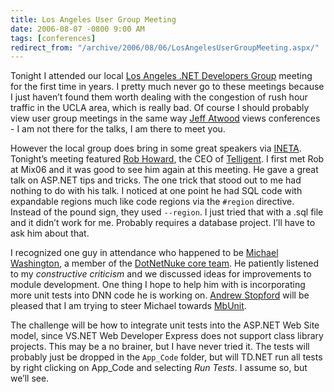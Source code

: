 ```yaml
---
title: Los Angeles User Group Meeting
date: 2006-08-07 -0800 9:00 AM
tags: [conferences]
redirect_from: "/archive/2006/08/06/LosAngelesUserGroupMeeting.aspx/"
---
```


Tonight I attended our local [Los Angeles .NET Developers
Group](http://www.ladotnet.org/ "Los Angeles .NET Developers Group")
meeting for the first time in years. I pretty much never go to these
meetings because I just haven’t found them worth dealing with the
congestion of rush hour traffic in the UCLA area, which is really bad.
Of course I should probably view user group meetings in the same way
[Jeff
Atwood](http://www.codinghorror.com/blog/archives/000544.html "On Conferences")
views conferences - I am not there for the talks, I am there to meet
you.

However the local group does bring in some great speakers via
[INETA](http://www.ineta.org/DesktopDefault.aspx "International .NET Association").
Tonight’s meeting featured [Rob
Howard](http://weblogs.asp.net/rhoward/ "Rob Howard"), the CEO of
[Telligent](http://telligent.com/ "Telligent"). I first met Rob at Mix06
and it was good to see him again at this meeting. He gave a great talk
on ASP.NET tips and tricks. The one trick that stood out to me had
nothing to do with his talk. I noticed at one point he had SQL code with
expandable regions much like code regions via the `#region` directive.
Instead of the pound sign, they used `--region`. I just tried that with
a .sql file and it didn’t work for me. Probably requires a database
project. I’ll have to ask him about that.

I recognized one guy in attendance who happened to be [Michael
Washington](http://dotnetnuke.com/Community/Blogs/tabid/825/BlogID/77/Default.aspx "Michael Washington"),
a member of the [DotNetNuke core
team](http://dotnetnuke.com/Development/CoreTeam/tabid/698/Default.aspx "DNN Core Team").
He patiently listened to my *constructive criticism* and we discussed
ideas for improvements to module development. One thing I hope to help
him with is incorporating more unit tests into DNN code he is working
on. [Andrew
Stopford](http://weblogs.asp.net/astopford/ "Leader of MbUnit") will be
pleased that I am trying to steer Michael towards
[MbUnit](http://mbunit.com/ "MbUnit").

The challenge will be how to integrate unit tests into the ASP.NET Web
Site model, since VS.NET Web Developer Express does not support class
library projects. This may be a no brainer, but I have never tried it.
The tests will probably just be dropped in the `App_Code` folder, but
will TD.NET run all tests by right clicking on App\_Code and selecting
*Run Tests*. I assume so, but we’ll see.

